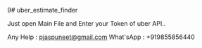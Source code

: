 9# uber_estimate_finder



Just open Main File and Enter your Token of uber API..


Any Help : pjaspuneet@gmail.com
What'sApp : +919855856440
